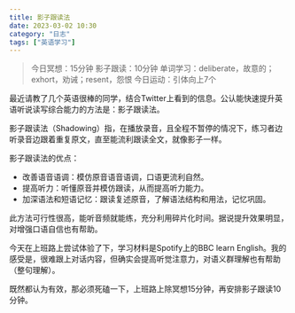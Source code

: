 ```yaml
---
title: 影子跟读法
date: 2023-03-02 10:30 
category: "日志"
tags: ["英语学习"]
---
```


> 今日冥想：15分钟
> 影子跟读：10分钟
> 单词学习：deliberate，故意的；exhort，劝诫；resent，怨恨
> 今日运动：引体向上7个

最近请教了几个英语很棒的同学，结合Twitter上看到的信息。公认能快速提升英语听说读写综合能力的方法是：影子跟读法。

影子跟读法（Shadowing）指，在播放录音，且全程不暂停的情况下，练习者边听录音边跟着重复原文，直至能流利跟读全文，就像影子一样。

影子跟读法的优点：

- 改善语音语调：模仿原音语音语调，口语更流利自然。
- 提高听力：听懂原音并模仿跟读，从而提高听力能力。
- 加深语法和短语记忆：跟读复述原音，了解语法结构和用法，记忆巩固。

此方法可行性很高，能听音频就能练，充分利用碎片化时间。据说提升效果明显，对增强口语自信也有帮助。

今天在上班路上尝试体验了下，学习材料是Spotify上的BBC learn English。我的感受是，很难跟上对话内容，但确实会提高听觉注意力，对语义群理解也有帮助（整句理解）。

既然都认为有效，那必须死磕一下，上班路上除冥想15分钟，再安排影子跟读10分钟。



